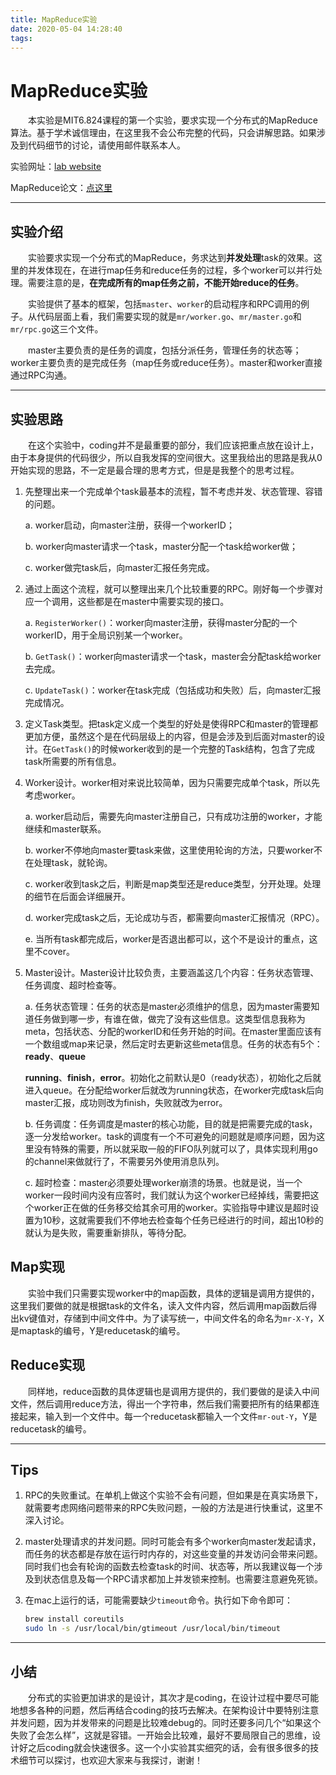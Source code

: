 ```yaml
---
title: MapReduce实验
date: 2020-05-04 14:28:40
tags:
---
```


# MapReduce实验

&emsp;&emsp;本实验是MIT6.824课程的第一个实验，要求实现一个分布式的MapReduce算法。基于学术诚信理由，在这里我不会公布完整的代码，只会讲解思路。如果涉及到代码细节的讨论，请使用邮件联系本人。

<!-- more -->

实验网址：[lab website](https://pdos.csail.mit.edu/6.824/labs/lab-mr.html)

MapReduce论文：[点这里](/download/mapreduce.pdf)

---

## 实验介绍

&emsp;&emsp;实验要求实现一个分布式的MapReduce，务求达到**并发处理**task的效果。这里的并发体现在，在进行map任务和reduce任务的过程，多个worker可以并行处理。需要注意的是，**在完成所有的map任务之前，不能开始reduce的任务**。

&emsp;&emsp;实验提供了基本的框架，包括`master`、`worker`的启动程序和RPC调用的例子。从代码层面上看，我们需要实现的就是`mr/worker.go`、`mr/master.go`和`mr/rpc.go`这三个文件。

&emsp;&emsp;master主要负责的是任务的调度，包括分派任务，管理任务的状态等；worker主要负责的是完成任务（map任务或reduce任务）。master和worker直接通过RPC沟通。

---

## 实验思路

&emsp;&emsp;在这个实验中，coding并不是最重要的部分，我们应该把重点放在设计上，由于本身提供的代码很少，所以自我发挥的空间很大。这里我给出的思路是我从0开始实现的思路，不一定是最合理的思考方式，但是是我整个的思考过程。

1. 先整理出来一个完成单个task最基本的流程，暂不考虑并发、状态管理、容错的问题。

   a. worker启动，向master注册，获得一个workerID；

   b. worker向master请求一个task，master分配一个task给worker做；

   c. worker做完task后，向master汇报任务完成。

2. 通过上面这个流程，就可以整理出来几个比较重要的RPC。刚好每一个步骤对应一个调用，这些都是在master中需要实现的接口。

   a. `RegisterWorker()`：worker向master注册，获得master分配的一个workerID，用于全局识别某一个worker。

   b. `GetTask()`：worker向master请求一个task，master会分配task给worker去完成。

   c. `UpdateTask()`：worker在task完成（包括成功和失败）后，向master汇报完成情况。

3. 定义Task类型。把task定义成一个类型的好处是使得RPC和master的管理都更加方便，虽然这个是在代码层级上的内容，但是会涉及到后面对master的设计。在`GetTask()`的时候worker收到的是一个完整的Task结构，包含了完成task所需要的所有信息。

4. Worker设计。worker相对来说比较简单，因为只需要完成单个task，所以先考虑worker。

   a. worker启动后，需要先向master注册自己，只有成功注册的worker，才能继续和master联系。

   b. worker不停地向master要task来做，这里使用轮询的方法，只要worker不在处理task，就轮询。

   c. worker收到task之后，判断是map类型还是reduce类型，分开处理。处理的细节在后面会详细展开。

   d. worker完成task之后，无论成功与否，都需要向master汇报情况（RPC）。

   e. 当所有task都完成后，worker是否退出都可以，这个不是设计的重点，这里不cover。

5. Master设计。Master设计比较负责，主要涵盖这几个内容：任务状态管理、任务调度、超时检查等。

   a. 任务状态管理：任务的状态是master必须维护的信息，因为master需要知道任务做到哪一步，有谁在做，做完了没有这些信息。这类型信息我称为meta，包括状态、分配的workerID和任务开始的时间。在master里面应该有一个数组或map来记录，然后定时去更新这些meta信息。任务的状态有5个：**ready**、**queue**

   **running**、**finish**，**error**。初始化之前默认是0（ready状态），初始化之后就进入queue。在分配给worker后就改为running状态，在worker完成task后向master汇报，成功则改为finish，失败就改为error。

   b. 任务调度：任务调度是master的核心功能，目的就是把需要完成的task，逐一分发给worker。task的调度有一个不可避免的问题就是顺序问题，因为这里没有特殊的需要，所以就采取一般的FIFO队列就可以了，具体实现利用go的channel来做就行了，不需要另外使用消息队列。

   c. 超时检查：master必须要处理worker崩溃的场景。也就是说，当一个worker一段时间内没有应答时，我们就认为这个worker已经掉线，需要把这个worker正在做的任务移交给其余可用的worker。实验指导中建议是超时设置为10秒，这就需要我们不停地去检查每个任务已经进行的时间，超出10秒的就认为是失败，需要重新排队，等待分配。

## Map实现

&emsp;&emsp;实验中我们只需要实现worker中的map函数，具体的逻辑是调用方提供的，这里我们要做的就是根据task的文件名，读入文件内容，然后调用map函数后得出kv键值对，存储到中间文件中。为了读写统一，中间文件名的命名为`mr-X-Y`，X是maptask的编号，Y是reducetask的编号。

## Reduce实现

&emsp;&emsp;同样地，reduce函数的具体逻辑也是调用方提供的，我们要做的是读入中间文件，然后调用reduce方法，得出一个字符串，然后我们需要把所有的结果都连接起来，输入到一个文件中。每一个reducetask都输入一个文件`mr-out-Y`，Y是reducetask的编号。

---

## Tips

1. RPC的失败重试。在单机上做这个实验不会有问题，但如果是在真实场景下，就需要考虑网络问题带来的RPC失败问题，一般的方法是进行快重试，这里不深入讨论。

2. master处理请求的并发问题。同时可能会有多个worker向master发起请求，而任务的状态都是存放在运行时内存的，对这些变量的并发访问会带来问题。同时我们也会有轮询的函数去检查task的时间、状态等，所以我建议每一个涉及到状态信息及每一个RPC请求都加上并发锁来控制。也需要注意避免死锁。

3. 在mac上运行的话，可能需要缺少`timeout`命令。执行如下命令即可：

   ```bash
   brew install coreutils
   sudo ln -s /usr/local/bin/gtimeout /usr/local/bin/timeout
   ```

---

## 小结

&emsp;&emsp;分布式的实验更加讲求的是设计，其次才是coding，在设计过程中要尽可能地想多各种的问题，然后再结合coding的技巧去解决。在架构设计中要特别注意并发问题，因为并发带来的问题是比较难debug的。同时还要多问几个“如果这个失败了会怎么样”，这就是容错。一开始会比较难，最好不要局限自己的思维，设计好之后coding就会快速很多。这一个小实验其实细究的话，会有很多很多的技术细节可以探讨，也欢迎大家来与我探讨，谢谢！